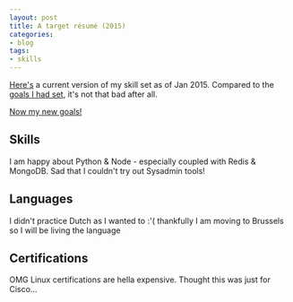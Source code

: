 ```yaml
---
layout: post
title: A target résumé (2015)
categories:
- blog
tags:
- skills
---
```



[Here's](/resume/2015-beg) a current version of my skill set as of Jan 2015. Compared to the [goals I had set](/resume/2014-end), it's not that bad after all.

[Now my new goals!](/resume/2015-end)

## Skills
I am happy about Python & Node - especially coupled with Redis & MongoDB. Sad that I couldn't try out Sysadmin tools!

## Languages
I didn't practice Dutch as I wanted to :'( thankfully I am moving to Brussels so I will be living the language

## Certifications
OMG Linux certifications are hella expensive. Thought this was just for Cisco...


